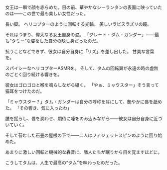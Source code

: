 <!-- title: タム × タム -->

女王は一瞬で顔を赤らめた。目の前、華やかなシーランタンの表面に映っていたのは――この世で最も美しい女性だった。

長い脚。
ヘリコプターのように回転する光輪。
美しいラピスラズリの瞳。

それはつまり、偉大なる女王自身の姿。
「グレート・タム・ガンダー」――最も“タミー”な姿をした自分の映し身だったのだ。

抗うことなどできず、彼女は自分自身に「リズ」を差し出した。
甘美な言葉を。

スパイシーなヘリコプターASMRを。
そして、タムの回転翼が永遠の時の虚無のごとく回り続ける響きを。

彼女はゴロゴロと喉を鳴らしながら囁く。
「やぁ、ミャウスター」そう言って猫耳をつけたのだ。

「ミャウスター？」タム・ガンダーは自分の呼称を耳にして、艶やかに唇を舐めた。
「その響き、気に入ったわ」

腰を揺らし、唇を潤わせ、期待に唾をのみ込みながら――彼女は自分自身に近づいていく。

そして苔むした石畳の屋根の下で――二人はフィジェットスピンのように回り始めた。

あまりに激しい回転と機械的な轟音に、隣人たちが眠りから目を覚ますほどに。

こうしてタムは、人生で最高の“タム”を味わったのだった。
